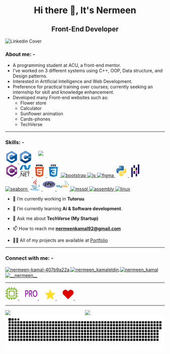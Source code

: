 
<h1 align="center">Hi there 👋, It's Nermeen</h1>
<h2 align="center">  Front-End Developer</h2>

<div align="left">
  <img src="https://github.com/NermeenKamal/NermeenKamal/assets/114883845/89886d17-6ce8-4ecc-8267-0f72dcc4b132" alt="Linkedin Cover" />
</div>

### About me: -
* A programming student at ACU, a front-end mentor.
* I've worked on 3 different systems using C++, OOP, Data structure, and Design patterns.
* Interested in Artificial Intelligence and Web Development.
* Preference for practical training over courses; currently seeking an internship for skill and knowledge enhancement.
* Developed many Front-end websites such as:
  - Flower store
  - Calculator
  - Sunflower animation
  - Cards-phones
  - TechVerse

----------------------------------------------------------------------------------------------------------------------------
### Skills: -


<img align="right" src='https://th.bing.com/th/id/R.21116158daaeb1459b4ec0758505e1ad?rik=ymQdzmyYITrBnQ&pid=ImgRaw&r=0' width=400px>


<p align="left"> 
  <a href="https://en.wikipedia.org/wiki/C_(programming_language)" target="_blank" rel="noreferrer"> 
    <img src="https://raw.githubusercontent.com/devicons/devicon/master/icons/c/c-original.svg" alt="c" width="40" height="40"/> 
  </a>
  <a href="https://www.w3schools.com/cpp/" target="_blank" rel="noreferrer"> 
    <img src="https://raw.githubusercontent.com/devicons/devicon/master/icons/cplusplus/cplusplus-original.svg" alt="cplusplus" width="40" height="40"/> 
  </a>
  <a href="https://www.w3schools.com/cs/" target="_blank" rel="noreferrer"> 
    <img src="https://raw.githubusercontent.com/devicons/devicon/master/icons/csharp/csharp-original.svg" alt="csharp" width="40" height="40"/>
  </a> 
  <a href="https://dotnet.microsoft.com/" target="_blank" rel="noreferrer"> 
    <img src="https://raw.githubusercontent.com/devicons/devicon/master/icons/dot-net/dot-net-original-wordmark.svg" alt="dotnet" width="40" height="40"/>
  </a>
  <a href="https://www.w3.org/html/" target="_blank" rel="noreferrer"> 
    <img src="https://raw.githubusercontent.com/devicons/devicon/master/icons/html5/html5-original-wordmark.svg" alt="html5" width="40" height="40"/> 
  </a>  
  <a href="https://www.w3schools.com/css/" target="_blank" rel="noreferrer"> 
    <img src="https://raw.githubusercontent.com/devicons/devicon/master/icons/css3/css3-original-wordmark.svg" alt="css3" width="40" height="40"/> 
  </a> 
  <a href="https://getbootstrap.com" target="_blank" rel="noreferrer"> 
    <img src="https://upload.wikimedia.org/wikipedia/commons/thumb/b/b2/Bootstrap_logo.svg/2560px-Bootstrap_logo.svg.png" alt="bootstrap" width="40" height="40"/>
  </a>
  <a href="https://www.w3schools.com/js/default.asp" target="_blank" rel="noreferrer"> 
    <img src="https://upload.wikimedia.org/wikipedia/commons/thumb/9/99/Unofficial_JavaScript_logo_2.svg/1200px-Unofficial_JavaScript_logo_2.svg.png" alt="js" width="33" height="33"/>
  </a>
  <a href="https://www.figma.com/" target="_blank" rel="noreferrer">
    <img src="https://www.vectorlogo.zone/logos/figma/figma-icon.svg" alt="figma" width="40" height="40"/> 
  </a>
  <a href="https://www.python.org" target="_blank" rel="noreferrer"> 
    <img src="https://raw.githubusercontent.com/devicons/devicon/master/icons/python/python-original.svg" alt="python" width="40" height="40"/> 
  </a>
  <a href="https://pandas.pydata.org/" target="_blank" rel="noreferrer"> 
    <img src="https://raw.githubusercontent.com/devicons/devicon/2ae2a900d2f041da66e950e4d48052658d850630/icons/pandas/pandas-original.svg" alt="pandas" width="40" height="40"/> 
  </a> 
  <a href="https://seaborn.pydata.org/" target="_blank" rel="noreferrer">
    <img src="https://seaborn.pydata.org/_images/logo-mark-lightbg.svg" alt="seaborn" width="40" height="40"/> 
  </a> 
  <a href="https://www.java.com" target="_blank" rel="noreferrer"> 
    <img src="https://raw.githubusercontent.com/devicons/devicon/master/icons/java/java-original.svg" alt="java" width="40" height="40"/> 
  </a>
  <a href="https://www.php.net" target="_blank" rel="noreferrer"> 
    <img src="https://raw.githubusercontent.com/devicons/devicon/master/icons/php/php-original.svg" alt="php" width="40" height="40"/> 
  </a>
  <a href="https://www.mysql.com/" target="_blank" rel="noreferrer"> 
    <img src="https://raw.githubusercontent.com/devicons/devicon/master/icons/mysql/mysql-original-wordmark.svg" alt="mysql" width="40" height="40"/> 
  </a>
  <a href="https://www.microsoft.com/en-us/sql-server" target="_blank" rel="noreferrer">
    <img src="https://www.svgrepo.com/show/303229/microsoft-sql-server-logo.svg" alt="mssql" width="40" height="40"/> 
  </a> 
  <a href="https://en.wikipedia.org/wiki/X86_assembly_language" target="_blank" rel="noreferrer"> 
    <img src="https://cdn.hackr.io/uploads/topics/1507565940Mt96nRTIF8.png" alt="assembly" width="40" height="40"/> 
  </a>
  <a href="https://en.wikipedia.org/wiki/Linux" target="_blank" rel="noreferrer"> 
    <img src="https://upload.wikimedia.org/wikipedia/commons/3/35/Tux.svg" alt="linux" width="40" height="40"/> 
  </a>
</p>

- 🔭 I’m currently working in **Tutoruu**
  
- 🌱 I’m currently learning **Ai & Software development**.
  
- 💬 Ask me about **TechVerse (My Startup)**

- 📫 How to reach me **nermeenkamal92@gmail.com**

- 👨‍💻 All of my projects are available at [Portfolio](https://nermeenkamal.github.io/Portfolio/)
----------------------------------------------------------------------------------------------------------------------------

<h3 align="left">Connect with me: -</h3>
<p align="left">
  <a href="https://www.linkedin.com/in/nirmn-kamal" target="blank">
    <img align="center" src="https://raw.githubusercontent.com/rahuldkjain/github-profile-readme-generator/master/src/images/icons/Social/linked-in-alt.svg" alt="nermeen-kamal-407b9a22a" height="30" width="40" />
  </a>
  <a href="https://instagram.com/nermeen_kamaleldin" target="blank">
    <img align="center" src="https://raw.githubusercontent.com/rahuldkjain/github-profile-readme-generator/master/src/images/icons/Social/instagram.svg" alt="nermeen_kamaleldin" height="30" width="40" />
  </a>
  <a href="https://www.behance.net/nermeen_kamal" target="blank">
    <img align="center" src="https://raw.githubusercontent.com/rahuldkjain/github-profile-readme-generator/master/src/images/icons/Social/behance.svg" alt="nermeen_kamal" height="30" width="40" />
  </a>
  <a href="https://codeforces.com/profile/__nermeen__" target="blank">
    <img align="center" src="https://raw.githubusercontent.com/rahuldkjain/github-profile-readme-generator/master/src/images/icons/Social/codeforces.svg" alt="__nermeen__" height="30" width="40" />
  </a>
</p>

----------------------------------------------------------------------------------------------------------------------------

<a href='https://docs.github.com/en/developers'>
  <img src='https://raw.githubusercontent.com/acervenky/animated-github-badges/master/assets/devbadge.gif' width='40' height='40'>
</a> 
<a href='https://github.com/pricing'>
  <img src='https://raw.githubusercontent.com/acervenky/animated-github-badges/master/assets/pro.gif' width='40' height='40'>
</a> 
<a href='https://stars.github.com/'>
  <img src='https://raw.githubusercontent.com/acervenky/animated-github-badges/master/assets/starbadge.gif' width='35' height='35'>
</a> 
<a href='https://docs.github.com/en/github/supporting-the-open-source-community-with-github-sponsors'>
  <img src='https://raw.githubusercontent.com/acervenky/animated-github-badges/master/assets/sponsorbadge.gif' width='35' height='35'>
</a> 


-------------------------------------------
<div style="display: flex; flex-direction: row;">

  <img src="https://wakatime.com/share/@nrmn33/3aa71efe-2256-4469-80dc-1967e2b1afff.svg" width=500px/>
  <img src="https://wakatime.com/share/@nrmn33/a1c30c9d-aeab-4dc3-b2ef-36dd5ec30f27.svg" width=500px/>

</div>




  <img src="https://github.com/NermeenKamal/NermeenKamal/blob/main/dist/github-snake-dark.svg" width=1260px>
